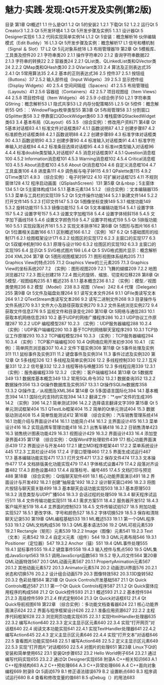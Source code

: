 魅力·实践·发现:Qt5开发及实例(第2版)
======

目录
第1章 Qt概述1 
1.1 什么是Qt1 
1.2 Qt 5的安装2 
1.2.1 下载Qt 52 
1.2.2 运行Qt 5 Creator3 
1.2.3 Qt 5开发环境4 
1.3 Qt 5开发步骤及实例5 
1.3.1 设计器Qt 5 Designer实现6 
1.3.2 代码实现简单实例14 
L1.2 Qt 5安装：概念解析16 
伙伴编辑模式（Edit Buddy）16 
L1.3 Qt 5开发步骤及实例：概念解析17 
L1 信号和槽机制（Signal ＆ Slot）17 
L2 Qt 5元对象系统18 
L3 布局管理器19 
第2章 Qt 5模板库、工具类及控件20 
2.1 字符串类20 
2.1.1 操作字符串20 
2.1.2 查询字符串数据22 
2.1.3 字符串的转换22 
2.2 容器类24 
2.2.1 QList类、QLinkedList类和QVector类24 
2.2.2 QMap类和QHash类30 
2.3 QVariant类33 
2.4 算法及正则表达式35 
2.4.1 Qt 5常用算法35 
2.4.2 基本的正则表达式36 
2.5 控件37 
2.5.1 按钮组（Buttons）37 
2.5.2 输入部件组（Input Widgets）39 
2.5.3 显示控件组（Display Widgets）40 
2.5.4 空间间隔组（Spacers）41 
2.5.5 布局管理组（Layouts）41 
2.5.6 容器组（Containers）42 
2.5.7 项目视图组（Item Views）44 
2.5.8 项目控件组（Item Widgets）46 
2.5.9 小综合例子50 
L2.1 字符串类QString：概念解析53 
L1 隐式共享53 
L2 内存分配策略55 
L2.5 Qt 5控件：概念解析55 
Qt5：：WindowFlags枚举类型55 
第3章 Qt 5布局管理58 
3.1 分割窗口QSplitter类58 
3.2 停靠窗口QDockWidget类60 
3.3 堆栈窗体QStackedWidget类63 
3.4 基本布局（QLayout）65 
3.5 （综合实例）：修改用户资料71 
第4章 Qt 5基本对话框83 
4.1 标准文件对话框类87 
4.1.1 函数说明87 
4.1.2 创建步骤87 
4.2 标准颜色对话框类88 
4.2.1 函数说明88 
4.2.2 创建步骤89 
4.3 标准字体对话框类90 
4.3.1 函数说明90 
4.3.2 创建步骤90 
4.4 标准输入对话框类91 
4.4.1 标准字符串输入对话框94 
4.4.2 标准条目选择对话框95 
4.4.3 标准int类型输入对话框96 
4.4.4 标准double类型输入对话框97 
4.5 消息对话框类97 
4.5.1 Question消息框100 
4.5.2 Information消息框101 
4.5.3 Warning消息框102 
4.5.4 Critical消息框103 
4.5.5 About消息框103 
4.5.6 About Qt消息框104 
4.6 自定义消息框104 
4.7 工具盒类106 
4.8 进度条111 
4.9 调色板与电子钟115 
4.9.1 QPalette类115 
4.9.2 QTime类121 
4.9.3 （综合实例）：电子时钟122 
4.10 可扩展对话框125 
4.11 不规则窗体128 
4.12 程序启动画面（QSplashScreen）131 
第5章 Qt＆nbsp；5主窗体134 
5.1 Qt 5主窗体构成134 
5.1.1 基本元素134 
5.1.2 （综合实例）：文本编辑器135 
5.1.3 菜单与工具栏的实现139 
5.2 Qt 5文件操作功能144 
5.2.1 新建文件144 
5.2.2 打开文件145 
5.2.3 打印文件147 
5.3 Qt 5图像坐标变换149 
5.3.1 缩放功能149 
5.3.2 旋转功能151 
5.3.3 镜像功能152 
5.4 Qt 5文本编辑功能154 
5.4.1 设置字体157 
5.4.2 设置字号157 
5.4.3 设置文字加粗158 
5.4.4 设置字体倾斜158 
5.4.5 文字加下画线158 
5.4.6 设置文字颜色159 
5.4.7 设置字符格式159 
5.5 Qt 5排版功能160 
5.5.1 实现段落对齐161 
5.5.2 实现文本排序162 
第6章 Qt 5图形与图片166 
6.1 Qt 5位置相关函数166 
6.1.1 区别概述166 
6.1.2 （实例）167 
6.2 Qt 5基础图形的绘制171 
6.2.1 绘图框架设计171 
6.2.2 绘图区的实现172 
6.2.3 主窗口的实现177 
6.3 Qt 5双缓冲机制190 
6.3.1 原理与设计190 
6.3.2 绘图区的实现192 
6.3.3 主窗口的实现195 
6.4 显示Qt 5 SVG格式图片198 
L6.4 Qt 5 SVG格式图片显示：概念解析204 
XML204 
第7章 Qt 5图形视图框架205 
7.1 图形视图体系结构205 
7.1.1 Graphics View的特点205 
7.1.2 Graphics View的三元素205 
7.1.3 Graphics View的坐标系统207 
7.2 （实例）：图形视图209 
7.2.1 飞舞的蝴蝶209 
7.2.2 地图浏览器212 
7.2.3 图元创建218 
7.2.4 图元的旋转、缩放、切变和位移228 
第8章 Qt 5模型／视图结构235 
8.1 概述235 
8.1.1 基本概念236 
8.1.2 （实例）：模型／视图类使用236 
8.2 模型（Model）238 
8.3 视图（View）242 
8.4 代理（Delegate）255 
第9章 Qt 5文件及磁盘处理264 
9.1 读写文本文件264 
9.1.1 QFile类读写文本264 
9.1.2 QTextStream类读写文本266 
9.2 读写二进制文件268 
9.3 目录操作与文件系统270 
9.3.1 文件大小及路径获取实例270 
9.3.2 文件系统浏览实例272 
9.4 获取文件信息276 
9.5 监视文件和目录变化280 
第10章 Qt 5网络与通信283 
10.1 获取本机网络信息283 
10.2 基于UDP的网络广播程序286 
10.2.1 UDP协议工作原理287 
10.2.2 UDP 编程模型287 
10.2.3 （实例）：UDP服务器编程288 
10.2.4 （实例）：UDP客户端编程290 
10.3 基于TCP的网络聊天室程序293 
10.3.1 TCP协议工作原理293 
10.3.2 TCP编程模型294 
10.3.3 （实例）：TCP服务器编程294 
10.3.4 （实例）：TCP客户端编程300 
10.4 Qt网络应用开发初步306 
10.4.1 （实例）：简单网页浏览器307 
10.4.2 文件下载实例308 
第11章 Qt 5事件处理及实例311 
11.1 鼠标事件及实例311 
11.2 键盘事件及实例314 
11.3 事件过滤及实例320 
第12章 Qt 5多线程326 
12.1 多线程及简单实例326 
12.2 多线程控制330 
12.2.1 互斥量331 
12.2.2 信号量332 
12.2.3 线程等待与唤醒335 
12.3 多线程应用339 
12.3.1 （实例）：服务器编程339 
12.3.2 （实例）：客户端编程344 
第13章 Qt 5数据库349 
13.1 数据库基本概念349 
13.2 常用SQL命令352 
13.2.1 数据查询352 
13.2.2 数据操作356 
13.3 Qt操作数据库及实例357 
13.3.1 Qt操作SQLite数据库358 
13.3.2 Qt操作主／从视图及XML364 
第14章 Qt 5多国语言国际化394 
14.1 基本概念394 
14.1.1 国际化的支持的实现394 
14.1.2 翻译工作：“*.qm”文件的生成395 
14.2 （实例）396 
14.2.1 简单测试396 
14.2.2 选择语言翻译文字399 
第15章 Qt 5单元测试框架404 
15.1 QTestLib框架404 
15.2 简单的Qt单元测试404 
15.3 数据驱动测试408 
15.4 简单性能测试412 
第16章 （综合实例）：汽车销售管理系统414 
16.1 功能介绍与界面设计414 
16.1.1 功能简介414 
16.1.2 主界面设计415 
16.1.3 菜单设计416 
16.2 实现品牌车管理功能418 
16.2.1 出售车辆418 
16.2.2 日销售清单423 
16.3 销售统计图表功能429 
16.3.1 视图设计429 
16.3.2 界面设计433 
16.4 添加登录界面435 
第17章 （综合实例）：Qt版Word字处理软件439 
17.1 核心功能界面演示439 
17.2 界面设计与开发440 
17.2.1 建立MDI程序框架441 
17.2.2 菜单系统设计445 
17.2.3 工具栏设计456 
17.2.4 子窗口管理460 
17.2.5 界面生成试运行467 
17.3 基本编辑功能实现471 
17.3.1 打开文件471 
17.3.2 保存文件474 
17.3.3 文本操作477 
17.4 文档排版美化功能实现479 
17.4.1 字体格式设置479 
17.4.2 段落对齐设置482 
17.4.3 颜色设置483 
17.4.4 段落标号、编号485 
17.4.5 文档打印与预览488 
第18章 （综合实例）：Qt版聊天软件491 
18.1 核心功能界面演示491 
18.2 界面设计与开发492 
18.2.1 创建“抽屉盒”492 
18.2.2 设计聊天窗口496 
18.2.3 将图片按钮与聊天窗关联499 
18.3 基本聊天会话功能实现503 
18.3.1 基本原理503 
18.3.2 消息类型与UDP广播504 
18.3.3 会话过程的处理509 
18.3.4 聊天程序试运行511 
18.4 文件传输功能实现511 
18.4.1 需求方案511 
18.4.2 服务器开发512 
18.4.3 客户端开发519 
18.4.4 主界面的控制523 
18.4.5 文件传输试验527 
18.5 附加功能实现527 
18.5.1 更改字体、字号和颜色527 
18.5.2 字体切换529 
18.5.3 保存和清除聊天记录530 
第19章 QML编程基础533 
19.1 ML概述533 
19.1.1 第一个QML程序533 
19.1.2 QML文档构成536 
19.1.3 QML基本语法536 
19.2 QML可视元素539 
19.2.1 Rectangle（矩形）元素539 
19.2.2 Image（图像）元素541 
19.2.3 Text（文本）元素542 
19.2.4 自定义元素（组件）544 
19.3 QML元素布局546 
19.3.1 Positioner（定位器）547 
19.3.2 Anchor（锚）551 
19.4 QML事件处理555 
19.4.1 鼠标事件555 
19.4.2 键盘事件558 
19.4.3 输入控件与焦点560 
19.5 QML集成JavaScript563 
19.5.1 调用JavaScript函数563 
19.5.2 导入JS文件564 
第20章 QML动画特效567 
20.1 QML动画元素567 
20.1.1 PropertyAnimation元素567 
20.1.2 其他动画元素572 
20.1.3 Animator元素574 
20.2 动画流UI界面576 
20.2.1 状态和切换576 
20.2.2 设计组合动画579 
20.3 图像特效582 
20.3.13D旋转582 
20.3.2 色彩处理584 
第21章 Qt Quick Controls开发基础587 
21.1 Qt Quick Controls概述587 
21.1.1 第一个Qt Quick Controls程序587 
21.1.2 Qt Quick窗体应用程序的构成588 
21.2 Qt Quick控件593 
21.2.1 概述593 
21.2.2 基本控件594 
21.2.3 高级控件599 
21.2.4 样式定制604 
21.3 Qt Quick对话框612 
21.4 Qt Quick导航视图618 
第22章 （综合实例）：多功能文档查看器624 
22.1 核心功能界面演示624 
22.2 界面与程序框架设计626 
22.2.1 准备应用资源627 
22.2.2 主程序代码框架628 
22.3 浏览网页功能实现635 
22.3.1 实现HtmlHandler处理器635 
22.3.2 编写Action640 
22.3.3 定义主显示区元素640 
22.3.4 实现“打开网页”对话框640 
22.4 阅读文本功能实现641 
22.4.1 实现TextHandler处理器641 
22.4.2 编写Action645 
22.4.3 定义主显示区元素646 
22.4.4 实现“打开文本”对话框646 
22.5 查看图片功能实现648 
22.5.1 编写Action648 
22.5.2 定义主显示区元素649 
22.5.3 实现“打开图片”对话框650 
22.5.4 对图片的处理651 
第23章 Linux下Qt的安装和简单使用652 
23.1 安装Qt步骤652 
23.2 Hello World例子654 
23.2.1 通过编写代码实现655 
23.2.2 通过Qt Designer实现658 
附录A C++相关知识663 
A.1 C++程序结构663 
A.2 C++预处理664 
A.3 C++异常处理666 
A.4 C++面向对象编程669 
附录B Qt 5调试679 
B.1 修正语法错误679 
B.2 设置断点680 
B.3 程序调试运行680 
B.4 查看和修改变量的值681 
B.5 qDebug（）的用法683
